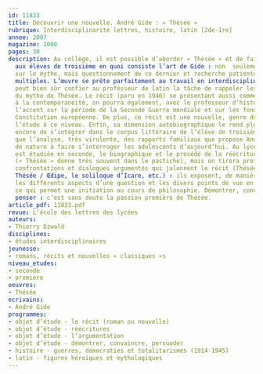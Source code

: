 ```yaml
---
id: 11833
title: Découvrir une nouvelle. André Gide : « Thésée »
rubrique: Interdisciplinarité lettres, histoire, latin [2de-1re]
annee: 2007
magazine: 2008
pages: 30
description: Au collège, il est possible d’aborder « Thésée » et de faire entrevoir
  aux élèves de troisième en quoi consiste l’art de Gide : non  seulement jeu narratif
  sur le mythe, mais questionnement de ce dernier et recherche patiente de significations
  multiples. L’œuvre se prête parfaitement au travail en interdisciplinarité : on
  peut bien sûr confier au professeur de latin la tâche de rappeler les grandes lignes
  du mythe de Thésée. Le récit (paru en 1946) se présentant aussi comme une allusion
  à la contemporanéité, on pourra également, avec le professeur d’histoire, mettre
  l’accent sur la période de la Seconde Guerre mondiale et sur les fondements de la
  Constitution européenne. De plus, ce récit est une nouvelle, genre dont on préconise
  l’étude à ce niveau. Enfin, sa dimension autobiographique le rend plus susceptible
  encore de s’intégrer dans le corpus littéraire de l’élève de troisième, d’autant
  que l’analyse, très virulente, des rapports familiaux que propose André Gide est
  de nature à faire s’interroger les adolescents d’aujourd’hui. Au lycée, la nouvelle
  est étudiée en seconde, le biographique et le procédé de la réécriture en première
  (« Thésée » donne très souvent dans le pastiche), mais on tirera profit des grandes
  confrontations et dialogues argumentés qui jalonnent le récit (Thésée / Dédale,
  Thésée / Œdipe, le soliloque d’Icare, etc.) : ils exposent, de manière très didactique,
  les différents aspects d’une question et les divers points de vue en résultant,
  ce qui permet une initiation au cours de philosophie. Démontrer, convaincre, persuader,
  penser : c’est sans doute la passion première de Thésée.
article_pdf: 11833.pdf
revue: L’école des lettres des lycées
auteurs:
- Thierry Ozwald
disciplines:
- études interdisciplinaires
jeunesse:
- romans, récits et nouvelles « classiques »s
niveau_etudes:
- seconde
- première
oeuvres:
- Thésée
ecrivains:
- André Gide
programmes:
- objet d’étude - le récit (roman ou nouvelle)
- objet d’étude - réécritures
- objet d’étude - l’argumentation
- objet d’étude - démontrer, convaincre, persuader
- histoire - guerres, démocraties et totalitarismes (1914-1945)
- latin - figures héroïques et mythologiques
---
```

